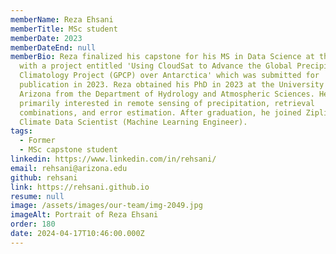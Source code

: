 ```yaml
---
memberName: Reza Ehsani
memberTitle: MSc student
memberDate: 2023
memberDateEnd: null
memberBio: Reza finalized his capstone for his MS in Data Science at the lab
  with a project entitled 'Using CloudSat to Advance the Global Precipitation
  Climatology Project (GPCP) over Antarctica' which was submitted for
  publication in 2023. Reza obtained his PhD in 2023 at the University of
  Arizona from the Department of Hydrology and Atmospheric Sciences. He is
  primarily interested in remote sensing of precipitation, retrieval
  combinations, and error estimation. After graduation, he joined Zipline as a
  Climate Data Scientist (Machine Learning Engineer).
tags:
  - Former
  - MSc capstone student
linkedin: https://www.linkedin.com/in/rehsani/
email: rehsani@arizona.edu
github: rehsani
link: https://rehsani.github.io
resume: null
image: /assets/images/our-team/img-2049.jpg
imageAlt: Portrait of Reza Ehsani
order: 180
date: 2024-04-17T10:46:00.000Z
---
```

